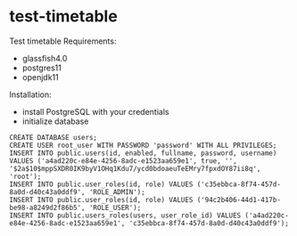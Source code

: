 # test-timetable
Test timetable
Requirements: 
 - glassfish4.0
 - postgres11
 - openjdk11

Installation:
 - install PostgreSQL with your credentials
 - initialize database
```
CREATE DATABASE users;
CREATE USER root_user WITH PASSWORD 'password' WITH ALL PRIVILEGES;
INSERT INTO public.users(id, enabled, fullname, password, username) VALUES ('a4ad220c-e84e-4256-8adc-e1523aa659e1', true, '', '$2a$10$mppSXDR0IK9byV1OHq1Kdu7/ycd0bdoaeuTeEMry7fpxdOY87ii8q', 'root');
INSERT INTO public.user_roles(id, role) VALUES ('c35ebbca-8f74-457d-8a0d-d40c43a0ddf9', 'ROLE_ADMIN');
INSERT INTO public.user_roles(id, role) VALUES ('94c2b406-44d1-417b-be98-a8249d2f86b5', 'ROLE_USER');
INSERT INTO public.users_roles(users, user_role_id) VALUES ('a4ad220c-e84e-4256-8adc-e1523aa659e1', 'c35ebbca-8f74-457d-8a0d-d40c43a0ddf9');
```
